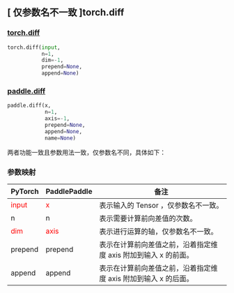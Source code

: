 ## [ 仅参数名不一致 ]torch.diff
### [torch.diff](https://pytorch.org/docs/stable/generated/torch.diff.html?highlight=diff#torch.diff)

```python
torch.diff(input,
           n=1,
           dim=-1,
           prepend=None,
           append=None)
```

### [paddle.diff](https://www.paddlepaddle.org.cn/documentation/docs/zh/api/paddle/diff_cn.html#diff)

```python
paddle.diff(x,
            n=1,
            axis=-1,
            prepend=None,
            append=None,
            name=None)
```

两者功能一致且参数用法一致，仅参数名不同，具体如下：
### 参数映射
| PyTorch       | PaddlePaddle | 备注                                                   |
| ------------- | ------------ | ------------------------------------------------------ |
| <font color='red'> input </font> | <font color='red'> x </font> | 表示输入的 Tensor ，仅参数名不一致。  |
| n           | n         | 表示需要计算前向差值的次数。 |
| <font color='red'> dim </font> | <font color='red'> axis </font> | 表示进行运算的轴，仅参数名不一致。  |
| prepend           | prepend         | 表示在计算前向差值之前，沿着指定维度 axis 附加到输入 x 的前面。 |
| append           | append         | 表示在计算前向差值之前，沿着指定维度 axis 附加到输入 x 的后面。 |

